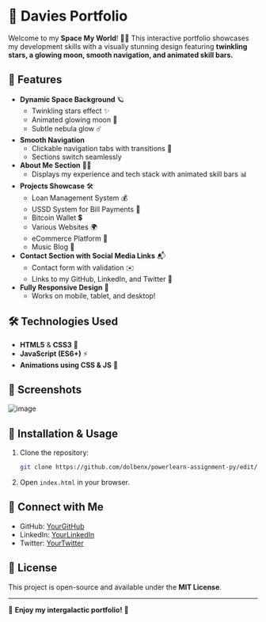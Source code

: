 # 🚀 Davies Portfolio

Welcome to my **Space My World**! 🌌✨ This interactive portfolio showcases my development skills with a visually stunning design featuring **twinkling stars, a glowing moon, smooth navigation, and animated skill bars.**

## 🌟 Features

- **Dynamic Space Background** 🪐  
  - Twinkling stars effect ✨  
  - Animated glowing moon 🌙  
  - Subtle nebula glow ☄️  
- **Smooth Navigation**  
  - Clickable navigation tabs with transitions 🚀  
  - Sections switch seamlessly
- **About Me Section** 👨‍💻  
  - Displays my experience and tech stack with animated skill bars 📊  
- **Projects Showcase** 🛠️  
  - Loan Management System 💰  
  - USSD System for Bill Payments 📱  
  - Bitcoin Wallet 💲  
  - Various Websites 🌍  
  - eCommerce Platform 🛒  
  - Music Blog 🎵  
- **Contact Section with Social Media Links** 📬  
  - Contact form with validation ✉️  
  - Links to my GitHub, LinkedIn, and Twitter 🔗  
- **Fully Responsive Design** 📱  
  - Works on mobile, tablet, and desktop!

## 🛠️ Technologies Used

- **HTML5** & **CSS3** 🎨
- **JavaScript (ES6+)** ⚡
- **Animations using CSS & JS** 💫

## 📸 Screenshots

![image](https://github.com/user-attachments/assets/6bdefefe-cefe-401c-b258-580ae230a650)


## 🚀 Installation & Usage

1. Clone the repository:
   ```sh
   git clone https://github.com/dolbenx/powerlearn-assignment-py/edit/Hackathon-1-Portfolio-Building/
   ```
2. Open `index.html` in your browser.

## 🔗 Connect with Me

- GitHub: [YourGitHub](https://github.com/your-username)
- LinkedIn: [YourLinkedIn](https://linkedin.com/in/your-username)
- Twitter: [YourTwitter](https://twitter.com/your-username)

## 📜 License

This project is open-source and available under the **MIT License**.

---

🌠 **Enjoy my intergalactic portfolio!** 🚀

